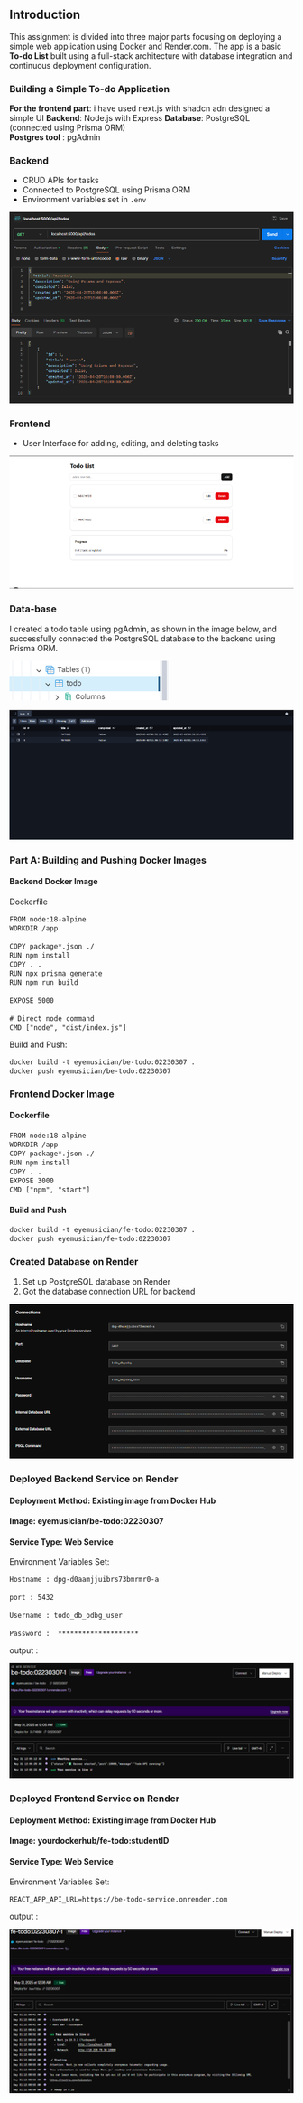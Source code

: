## Introduction

This assignment is divided into three major parts focusing on deploying a simple web application using Docker and Render.com. The app is a basic **To-do List** built using a full-stack architecture with database integration and continuous deployment configuration.

### Building a Simple To-do Application

**For the frontend part**: i have used next.js with shadcn adn designed a simple UI
**Backend**: Node.js with Express 
**Database**: PostgreSQL (connected using Prisma ORM)  
**Postgres tool** :  pgAdmin 

### Backend
- CRUD APIs for tasks
- Connected to PostgreSQL using Prisma ORM
- Environment variables set in `.env`

![alt text](<to-do/assets/Screenshot 2025-04-28 004753.png>)

### Frontend
- User Interface for adding, editing, and deleting tasks

![alt text](to-do/assets/image6.png)


### Data-base

I created a todo table using pgAdmin, as shown in the image below, and successfully connected the PostgreSQL database to the backend using Prisma ORM.

![alt text](to-do/assets/image-1.png)


![alt text](to-do/assets/image5.png)



### Part A: Building and Pushing Docker Images

#### Backend Docker Image

Dockerfile 

```
FROM node:18-alpine
WORKDIR /app

COPY package*.json ./
RUN npm install
COPY . .
RUN npx prisma generate
RUN npm run build

EXPOSE 5000

# Direct node command
CMD ["node", "dist/index.js"]
```

Build and Push: 
```
docker build -t eyemusician/be-todo:02230307 .
docker push eyemusician/be-todo:02230307
```

### Frontend Docker Image

#### Dockerfile
```
FROM node:18-alpine
WORKDIR /app
COPY package*.json ./
RUN npm install
COPY . .
EXPOSE 3000
CMD ["npm", "start"]
```
#### Build and Push

```
docker build -t eyemusician/fe-todo:02230307 .
docker push eyemusician/fe-todo:02230307
```



### Created Database on Render

1. Set up PostgreSQL database on Render
2. Got the database connection URL for backend

![to-do/assets/images/image-3.png](to-do/assets/images/image-3.png)

### Deployed Backend Service on Render

#### Deployment Method: Existing image from Docker Hub

#### Image: eyemusician/be-todo:02230307

#### Service Type: Web Service

Environment Variables Set:

```
Hostname : dpg-d0aamjjuibrs73bmrmr0-a

port : 5432

Username : todo_db_odbg_user

Password :  ********************

```

output : 

![to-do/assets/images/image-1.png](to-do/assets/images/image-1.png)

### Deployed Frontend Service on Render
#### Deployment Method: Existing image from Docker Hub
#### Image: yourdockerhub/fe-todo:studentID
#### Service Type: Web Service

Environment Variables Set:
```
REACT_APP_API_URL=https://be-todo-service.onrender.com
```

output : 

![to-do/assets/images/image-2.png](to-do/assets/images/image-2.png)




